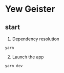 # Yew Geister

## start

1. Dependency resolution

```
yarn
```

2. Launch the app

```
yarn dev
```